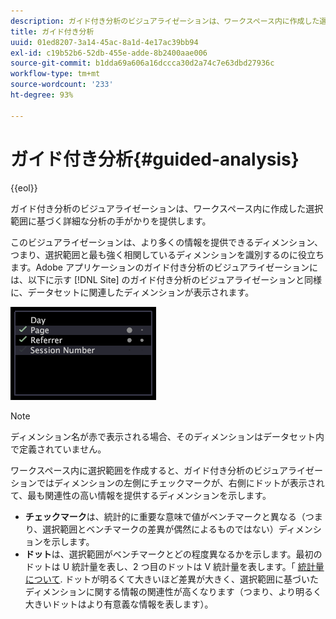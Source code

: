 ```yaml
---
description: ガイド付き分析のビジュアライゼーションは、ワークスペース内に作成した選択範囲に基づく詳細な分析の手がかりを提供します。
title: ガイド付き分析
uuid: 01ed8207-3a14-45ac-8a1d-4e17ac39bb94
exl-id: c19b52b6-52db-455e-adde-8b2400aae006
source-git-commit: b1dda69a606a16dccca30d2a74c7e63dbd27936c
workflow-type: tm+mt
source-wordcount: '233'
ht-degree: 93%

---
```


# ガイド付き分析{#guided-analysis}

{{eol}}

ガイド付き分析のビジュアライゼーションは、ワークスペース内に作成した選択範囲に基づく詳細な分析の手がかりを提供します。

このビジュアライゼーションは、より多くの情報を提供できるディメンション、つまり、選択範囲と最も強く相関しているディメンションを識別するのに役立ちます。Adobe アプリケーションのガイド付き分析のビジュアライゼーションには、以下に示す [!DNL Site] のガイド付き分析のビジュアライゼーションと同様に、データセットに関連したディメンションが表示されます。

![](assets/vis_GuidedAnalysis.png)

>[!NOTE]
>
>ディメンション名が赤で表示される場合、そのディメンションはデータセット内で定義されていません。

ワークスペース内に選択範囲を作成すると、ガイド付き分析のビジュアライゼーションではディメンションの左側にチェックマークが、右側にドットが表示されて、最も関連性の高い情報を提供するディメンションを示します。

* **チェックマーク**&#x200B;は、統計的に重要な意味で値がベンチマークと異なる（つまり、選択範囲とベンチマークの差異が偶然によるものではない）ディメンションを示します。
* **ドット**&#x200B;は、選択範囲がベンチマークとどの程度異なるかを示します。最初のドットは U 統計量を表し、2 つ目のドットは V 統計量を表します。「 [統計量について](../../../../home/c-get-started/c-analysis-vis/c-guided-analysis/c-stat-measures.md#concept-ba2c7f417f384dc0a3438fcb6e268708). ドットが明るくて大きいほど差異が大きく、選択範囲に基づいたディメンションに関する情報の関連性が高くなります（つまり、より明るく大きいドットはより有意義な情報を表します）。
